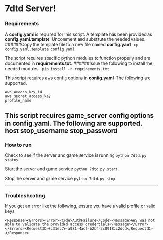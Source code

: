 7dtd Server!===================### RequirementsA **config.yaml** is required for this script.  A template has been provided as **config.yaml.template**.   Uncomment and substitute the needed values.######Copy the template file to a new file named **config.yaml**.```cp config.yaml.template config.yaml```The script requires specific python modules to function properly and are documented in **requirements.txt**.######Issue the following to install the needed modules``` pip install -r requirements.txt``` This script requires aws config options in **config.yaml**.  The following are supported.  ```aws_access_key_idaws_secret_access_keyprofile_name```This script requires game_server config options in **config.yaml**.  The following are supported.  hoststop_usernamestop_password----------### How to runCheck to see if the server and game service is running```python 7dtd.py status```Start the server and game service```python 7dtd.py start```Stop the server and game service```python 7dtd.py stop```----------### TroubleshootingIf you get an error like the following, ensure you have a valid profile or valid keys```<Response><Errors><Error><Code>AuthFailure</Code><Message>AWS was not able to validate the provided access credentials</Message></Error></Errors><RequestID>7c31ec7e-a081-4acf-b2b4-3c8918cc2dcd</RequestID></Response>```